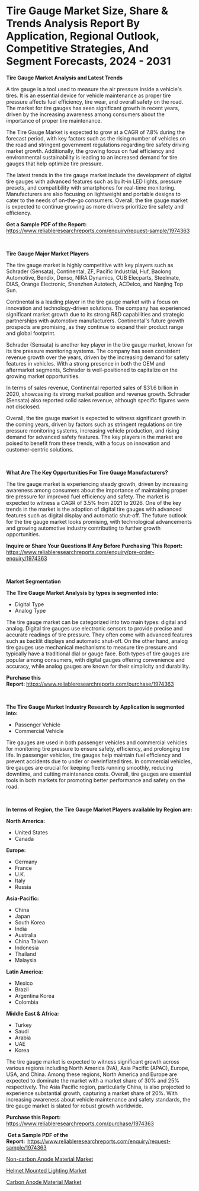 <p><h1>Tire Gauge Market Size, Share & Trends Analysis Report By Application, Regional Outlook, Competitive Strategies, And Segment Forecasts, 2024 - 2031</h1></p><p><strong>Tire Gauge Market Analysis and Latest Trends</strong></p>
<p><p>A tire gauge is a tool used to measure the air pressure inside a vehicle's tires. It is an essential device for vehicle maintenance as proper tire pressure affects fuel efficiency, tire wear, and overall safety on the road. The market for tire gauges has seen significant growth in recent years, driven by the increasing awareness among consumers about the importance of proper tire maintenance.</p><p>The Tire Gauge Market is expected to grow at a CAGR of 7.8% during the forecast period, with key factors such as the rising number of vehicles on the road and stringent government regulations regarding tire safety driving market growth. Additionally, the growing focus on fuel efficiency and environmental sustainability is leading to an increased demand for tire gauges that help optimize tire pressure.</p><p>The latest trends in the tire gauge market include the development of digital tire gauges with advanced features such as built-in LED lights, pressure presets, and compatibility with smartphones for real-time monitoring. Manufacturers are also focusing on lightweight and portable designs to cater to the needs of on-the-go consumers. Overall, the tire gauge market is expected to continue growing as more drivers prioritize tire safety and efficiency.</p></p>
<p><strong>Get a Sample PDF of the Report:&nbsp;</strong> <a href="https://www.reliableresearchreports.com/enquiry/request-sample/1974363">https://www.reliableresearchreports.com/enquiry/request-sample/1974363</a></p>
<p>&nbsp;</p>
<p><strong>Tire Gauge Major Market Players</strong></p>
<p><p>The tire gauge market is highly competitive with key players such as Schrader (Sensata), Continental, ZF, Pacific Industrial, Huf, Baolong Automotive, Bendix, Denso, NIRA Dynamics, CUB Elecparts, Steelmate, DIAS, Orange Electronic, Shenzhen Autotech, ACDelco, and Nanjing Top Sun. </p><p>Continental is a leading player in the tire gauge market with a focus on innovation and technology-driven solutions. The company has experienced significant market growth due to its strong R&D capabilities and strategic partnerships with automotive manufacturers. Continental's future growth prospects are promising, as they continue to expand their product range and global footprint.</p><p>Schrader (Sensata) is another key player in the tire gauge market, known for its tire pressure monitoring systems. The company has seen consistent revenue growth over the years, driven by the increasing demand for safety features in vehicles. With a strong presence in both the OEM and aftermarket segments, Schrader is well-positioned to capitalize on the growing market opportunities.</p><p>In terms of sales revenue, Continental reported sales of $31.6 billion in 2020, showcasing its strong market position and revenue growth. Schrader (Sensata) also reported solid sales revenue, although specific figures were not disclosed.</p><p>Overall, the tire gauge market is expected to witness significant growth in the coming years, driven by factors such as stringent regulations on tire pressure monitoring systems, increasing vehicle production, and rising demand for advanced safety features. The key players in the market are poised to benefit from these trends, with a focus on innovation and customer-centric solutions.</p></p>
<p>&nbsp;</p>
<p><strong>What Are The Key Opportunities For Tire Gauge Manufacturers?</strong></p>
<p><p>The tire gauge market is experiencing steady growth, driven by increasing awareness among consumers about the importance of maintaining proper tire pressure for improved fuel efficiency and safety. The market is expected to witness a CAGR of 3.5% from 2021 to 2026. One of the key trends in the market is the adoption of digital tire gauges with advanced features such as digital display and automatic shut-off. The future outlook for the tire gauge market looks promising, with technological advancements and growing automotive industry contributing to further growth opportunities.</p></p>
<p><strong>Inquire or Share Your Questions If Any Before Purchasing This Report:</strong> <a href="https://www.reliableresearchreports.com/enquiry/pre-order-enquiry/1974363">https://www.reliableresearchreports.com/enquiry/pre-order-enquiry/1974363</a></p>
<p>&nbsp;</p>
<p><strong>Market Segmentation</strong></p>
<p><strong>The Tire Gauge Market Analysis by types is segmented into:</strong></p>
<p><ul><li>Digital Type</li><li>Analog Type</li></ul></p>
<p><p>The tire gauge market can be categorized into two main types: digital and analog. Digital tire gauges use electronic sensors to provide precise and accurate readings of tire pressure. They often come with advanced features such as backlit displays and automatic shut-off. On the other hand, analog tire gauges use mechanical mechanisms to measure tire pressure and typically have a traditional dial or gauge face. Both types of tire gauges are popular among consumers, with digital gauges offering convenience and accuracy, while analog gauges are known for their simplicity and durability.</p></p>
<p><strong>Purchase this Report:&nbsp;</strong><a href="https://www.reliableresearchreports.com/purchase/1974363">https://www.reliableresearchreports.com/purchase/1974363</a></p>
<p>&nbsp;</p>
<p><strong>The Tire Gauge Market Industry Research by Application is segmented into:</strong></p>
<p><ul><li>Passenger Vehicle</li><li>Commercial Vehicle</li></ul></p>
<p><p>Tire gauges are used in both passenger vehicles and commercial vehicles for monitoring tire pressure to ensure safety, efficiency, and prolonging tire life. In passenger vehicles, tire gauges help maintain fuel efficiency and prevent accidents due to under or overinflated tires. In commercial vehicles, tire gauges are crucial for keeping fleets running smoothly, reducing downtime, and cutting maintenance costs. Overall, tire gauges are essential tools in both markets for promoting better performance and safety on the road.</p></p>
<p>&nbsp;</p>
<p><strong>In terms of Region, the Tire Gauge Market Players available by Region are:</strong></p>
<p>
    <p> <strong> North America: </strong>
        <ul>
            <li>United States</li>
            <li>Canada</li>
        </ul>
        </p> 
    <p> <strong> Europe: </strong>
        <ul>
            <li>Germany</li>
            <li>France</li>
            <li>U.K.</li>
            <li>Italy</li>
            <li>Russia</li>
        </ul>
        </p> 
    <p> <strong> Asia-Pacific: </strong>
        <ul>
            <li>China</li>
            <li>Japan</li>
            <li>South Korea</li>
            <li>India</li>
            <li>Australia</li>
            <li>China Taiwan</li>
            <li>Indonesia</li>
            <li>Thailand</li>
            <li>Malaysia</li>
        </ul>
        </p> 
    <p> <strong> Latin America: </strong>
        <ul>
            <li>Mexico</li>
            <li>Brazil</li>
            <li>Argentina Korea</li>
            <li>Colombia</li>
        </ul>
        </p> 
    <p> <strong> Middle East & Africa: </strong>
        <ul>
            <li>Turkey</li>
            <li>Saudi</li>
            <li>Arabia</li>
            <li>UAE</li>
            <li>Korea</li>
        </ul>
    </p>
    </p>
<p><p>The tire gauge market is expected to witness significant growth across various regions including North America (NA), Asia Pacific (APAC), Europe, USA, and China. Among these regions, North America and Europe are expected to dominate the market with a market share of 30% and 25% respectively. The Asia Pacific region, particularly China, is also projected to experience substantial growth, capturing a market share of 20%. With increasing awareness about vehicle maintenance and safety standards, the tire gauge market is slated for robust growth worldwide.</p></p>
<p><strong>Purchase this Report: </strong><a href="https://www.reliableresearchreports.com/purchase/1974363">https://www.reliableresearchreports.com/purchase/1974363</a></p>
<p>&nbsp;<strong>Get a Sample PDF of the Report:&nbsp;&nbsp;</strong><a href="https://www.reliableresearchreports.com/enquiry/request-sample/1974363">https://www.reliableresearchreports.com/enquiry/request-sample/1974363</a></p>
<p><strong></strong></p>
<p><p><a href="https://view.publitas.com/reportprime-1/decoding-the-non-carbon-anode-material-market-a-deep-dive-into-the-latest-market-trends-market-segmentation-and-competitive-analysis/">Non-carbon Anode Material Market</a></p><p><a href="https://view.publitas.com/reportprime-1/helmet-mounted-lighting-market-size-market-trends-and-growth-outlook-forecasted-for-period-from-2023-to-2030/">Helmet Mounted Lighting Market</a></p><p><a href="https://view.publitas.com/reportprime-1/carbon-anode-material-market-offers-provide-insightful-data-for-the-time-period-from-2023-to-2030-and-also-provide-analysis-based-on-application-type-and-region/">Carbon Anode Material Market</a></p></p>